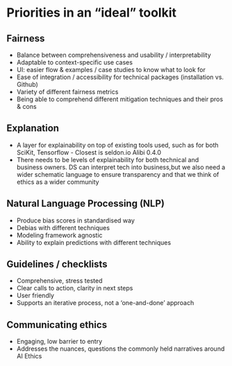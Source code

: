 # Priorities in an “ideal” toolkit

## Fairness

- Balance between comprehensiveness and usability / interpretability
- Adaptable to context-specific use cases
- UI: easier flow & examples / case studies to know what to look for
- Ease of integration / accessibility for technical packages (installation vs. Github)
- Variety of different fairness metrics
- Being able to comprehend different mitigation techniques and their pros & cons

## Explanation

- A layer for explainability on top of existing tools used, such as for both SciKit, Tensorflow - Closest is seldon.io Alibi 0.4.0
- There needs to be levels of explainability for both technical and business owners. DS can interpret tech into business,but we also need a wider schematic language to ensure transparency and that we think of ethics as a wider community

## Natural Language Processing (NLP)

- Produce bias scores in standardised way
- Debias with different techniques
- Modeling framework agnostic
- Ability to explain predictions with different techniques

## Guidelines / checklists

- Comprehensive, stress tested
- Clear calls to action, clarity in next steps
- User friendly
- Supports an iterative process, not a ‘one-and-done’ approach

## Communicating ethics

- Engaging, low barrier to entry
- Addresses the nuances, questions the commonly held narratives around AI Ethics
